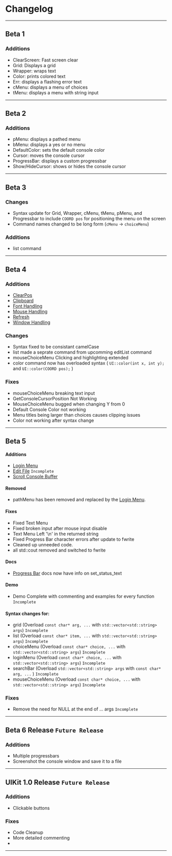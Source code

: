 # Changelog <!-- {docsify-ignore} -->
- - -

## Beta 1
### Additions
- ClearScreen: Fast screen clear
- Grid: Displays a grid
- Wrapper: wraps text
- Color: prints colored text
- Err: displays a flashing error text
- cMenu: displays a menu of choices
- tMenu: displays a menu with string input
- - - 

## Beta 2
### Additions
- pMenu: displays a pathed menu
- bMenu: displays a yes or no menu
- DefaultColor: sets the default console color
- Cursor: moves the console cursor
- ProgressBar: displays a custom progressbar
- Show/HideCursor: shows or hides the console cursor

- - -

## Beta 3
### Changes
- Syntax update for Grid, Wrapper, cMenu, tMenu, pMenu, and Progressbar to include `COORD pos` for positioning the menu on the screen
- Command names changed to be long form (`cMenu` -> `choiceMenu`)

### Additions
- list command

- - -

## Beta 4
### Additions
- [ClearPos](https://epsirho.github.io/UIKit/#/ClearPos)
- [Clipboard](https://epsirho.github.io/UIKit/#/Clipboard)
- [Font Handling](https://epsirho.github.io/UIKit/#/Font)
- [Mouse Handling](https://epsirho.github.io/UIKit/#/Mouse)
- [Refresh](https://epsirho.github.io/UIKit/#/refresh)
- [Window Handling](https://epsirho.github.io/UIKit/#/Window)

### Changes
- Syntax fixed to be consistant camelCase
- list made a seprate command from upcomming editList command
- mouseChoiceMenu Clicking and highlighting extended
- color command now has overloaded syntax ( `UI::color(int x, int y);` and `UI::color(COORD pos);` )

### Fixes
- mouseChoiceMenu breaking text input
- GetConsoleCursorPosition Not Working
- MouseChoiceMenu bugged when changing Y from 0
- Default Console Color not working
- Menu titles being larger than choices causes clipping issues
- Color not working after syntax change

- - -

## Beta 5
#### Additions
- [Login Menu](https://epsirho.github.io/UIKit/#/LoginMenu)
- [Edit File](https://epsirho.github.io/UIKit/#/editFile) `Incomplete`
- [Scroll Console Buffer](https://epsirho.github.io/UIKit/#/scrollConsole)

#### Removed
- pathMenu has been removed and replaced by the [Login Menu](https://epsirho.github.io/UIKit/#/LoginMenu).

#### Fixes
- Fixed Text Menu
- Fixed broken input after mouse input disable
- Text Menu Left '\n' in the returned string
- Fixed Progress Bar character errors after update to fwrite
- Cleaned up unneeded code.
- all std::cout removed and switched to fwrite

#### Docs
- [Progress Bar](https://epsirho.github.io/UIKit/#/Progress) docs now have info on set_status_text

#### Demo
- Demo Complete with commenting and examples for every function `Incomplete`

#### Syntax changes for:
- grid (Overload `const char* arg, ...` with `std::vector<std::string> args`) `Incomplete`
- list (Overload `const char* item, ...` with `std::vector<std::string> args`) `Incomplete`
- choiceMenu (Overload `const char* choice, ...` with `std::vector<std::string> args`) `Incomplete`
- loginMenu (Overload `const char* choice, ...` with `std::vector<std::string> args`) `Incomplete`
- searchBar (Overload `std::vector<std::string> args` with `const char* arg, ...` ) `Incomplete`
- mouseChoiceMenu (Overload `const char* choice, ...` with `std::vector<std::string> args`) `Incomplete`
### Fixes
- Remove the need for NULL at the end of ... args `Incomplete`

- - - 

## Beta 6 Release `Future Release`
### Additions
- Multiple progressbars
- Screenshot the console window and save it to a file

- - - 

## UIKit 1.0 Release `Future Release`
### Additions
- Clickable buttons

### Fixes
- Code Cleanup
- More detailed commenting
-

- - - 